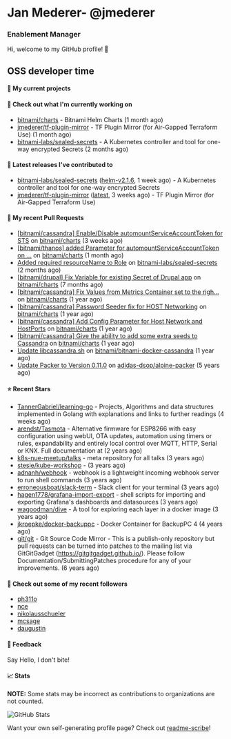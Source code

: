 # Jan Mederer- @jmederer
### Enablement Manager

Hi, welcome to my GitHub profile! 👋

## OSS developer time

#### 🌱 My current projects

#### 👷 Check out what I'm currently working on

- [bitnami/charts](https://github.com/bitnami/charts) - Bitnami Helm Charts (1 month ago)
- [jmederer/tf-plugin-mirror](https://github.com/jmederer/tf-plugin-mirror) - TF Plugin Mirror (for Air-Gapped Terraform Use)  (1 month ago)
- [bitnami-labs/sealed-secrets](https://github.com/bitnami-labs/sealed-secrets) - A Kubernetes controller and tool for one-way encrypted Secrets (2 months ago)

#### 🔭 Latest releases I've contributed to

- [bitnami-labs/sealed-secrets](https://github.com/bitnami-labs/sealed-secrets) ([helm-v2.1.6](https://github.com/bitnami-labs/sealed-secrets/releases/tag/helm-v2.1.6), 1 week ago) - A Kubernetes controller and tool for one-way encrypted Secrets
- [jmederer/tf-plugin-mirror](https://github.com/jmederer/tf-plugin-mirror) ([latest](https://github.com/jmederer/tf-plugin-mirror/releases/tag/latest), 3 weeks ago) - TF Plugin Mirror (for Air-Gapped Terraform Use) 

#### 🔨 My recent Pull Requests

- [[bitnami/cassandra] Enable/Disable automountServiceAccountToken for STS](https://github.com/bitnami/charts/pull/9661) on [bitnami/charts](https://github.com/bitnami/charts) (3 weeks ago)
- [[bitnami/thanos] added Parameter for automountServiceAccountToken on …](https://github.com/bitnami/charts/pull/9590) on [bitnami/charts](https://github.com/bitnami/charts) (1 month ago)
- [Added required resourceName to Role](https://github.com/bitnami-labs/sealed-secrets/pull/745) on [bitnami-labs/sealed-secrets](https://github.com/bitnami-labs/sealed-secrets) (2 months ago)
- [[bitnami/drupal] Fix Variable for existing Secret of Drupal app](https://github.com/bitnami/charts/pull/7409) on [bitnami/charts](https://github.com/bitnami/charts) (7 months ago)
- [[bitnami/cassandra] Fix Values from Metrics Container set to the righ…](https://github.com/bitnami/charts/pull/5957) on [bitnami/charts](https://github.com/bitnami/charts) (1 year ago)
- [[bitnami/cassandra] Password Seeder fix for HOST Networking](https://github.com/bitnami/charts/pull/5697) on [bitnami/charts](https://github.com/bitnami/charts) (1 year ago)
- [[bitnami/cassandra] Add Config Parameter for Host Network and HostPorts](https://github.com/bitnami/charts/pull/5203) on [bitnami/charts](https://github.com/bitnami/charts) (1 year ago)
- [[bitnami/cassandra] Give the ability to add some extra seeds to Cassandra](https://github.com/bitnami/charts/pull/5172) on [bitnami/charts](https://github.com/bitnami/charts) (1 year ago)
- [Update libcassandra.sh](https://github.com/bitnami/bitnami-docker-cassandra/pull/85) on [bitnami/bitnami-docker-cassandra](https://github.com/bitnami/bitnami-docker-cassandra) (1 year ago)
- [Update Packer to Version 0.11.0](https://github.com/adidas-dsop/alpine-packer/pull/1) on [adidas-dsop/alpine-packer](https://github.com/adidas-dsop/alpine-packer) (5 years ago)

#### ⭐ Recent Stars

- [TannerGabriel/learning-go](https://github.com/TannerGabriel/learning-go) - Projects, Algorithms and data structures implemented in Golang with explanations and links to further readings (4 weeks ago)
- [arendst/Tasmota](https://github.com/arendst/Tasmota) - Alternative firmware for ESP8266 with easy configuration using webUI, OTA updates, automation using timers or rules, expandability and entirely local control over MQTT, HTTP, Serial or KNX. Full documentation at (2 years ago)
- [k8s-nue-meetup/talks](https://github.com/k8s-nue-meetup/talks) - meta repository for all talks (3 years ago)
- [stesie/kube-workshop](https://github.com/stesie/kube-workshop) -  (3 years ago)
- [adnanh/webhook](https://github.com/adnanh/webhook) - webhook is a lightweight incoming webhook server to run shell commands (3 years ago)
- [erroneousboat/slack-term](https://github.com/erroneousboat/slack-term) - Slack client for your terminal (3 years ago)
- [hagen1778/grafana-import-export](https://github.com/hagen1778/grafana-import-export) - shell scripts for importing and exporting Grafana&#39;s dashboards and datasources (3 years ago)
- [wagoodman/dive](https://github.com/wagoodman/dive) - A tool for exploring each layer in a docker image (3 years ago)
- [jkroepke/docker-backuppc](https://github.com/jkroepke/docker-backuppc) - Docker Container for BackupPC 4 (4 years ago)
- [git/git](https://github.com/git/git) - Git Source Code Mirror - This is a publish-only repository but pull requests can be turned into patches to the mailing list via GitGitGadget (https://gitgitgadget.github.io/). Please follow Documentation/SubmittingPatches procedure for any of your improvements. (6 years ago)

#### 👯 Check out some of my recent followers

- [ph311o](https://github.com/ph311o)
- [nce](https://github.com/nce)
- [nikolausschueler](https://github.com/nikolausschueler)
- [mcsage](https://github.com/mcsage)
- [daugustin](https://github.com/daugustin)

#### 💬 Feedback

Say Hello, I don't bite!

#### 📈 Stats

**NOTE:** Some stats may be incorrect as contributions to organizations
are not counted.

![GitHub Stats](https://github-readme-stats.vercel.app/api?username=jmederer&count_private=false&theme=tokyonight&show_icons=true)

Want your own self-generating profile page? Check out [readme-scribe](https://github.com/muesli/readme-scribe)!
